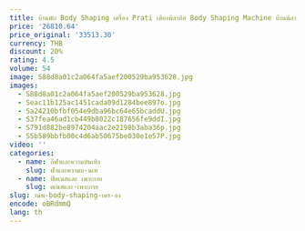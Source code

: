 ```yaml
---
title: บ้านพับ Body Shaping เครื่อง Prati เตียงพิลาทิส Body Shaping Machine บ้านพิลาทิสเครื่องอลูมิเนียมพิลาทิส Core เตียง
price: '26810.64'
price_original: '33513.30'
currency: THB
discount: 20%
rating: 4.5
volume: 54
image: S88d8a01c2a064fa5aef200529ba953628.jpg
images:
  - S88d8a01c2a064fa5aef200529ba953628.jpg
  - Seac11b125ac1451cada09d1284bee897o.jpg
  - Sa24210bfbf054e9dba96bc64e65bcaddU.jpg
  - S37fea46ad1cb449b8022c187656fe9ddI.jpg
  - S791d882be8974204aac2e2198b3aba36p.jpg
  - S5b589bbfb00c4d6ab50675be030e1e57P.jpg
video: ''
categories:
  - name: กีฬาและความบันเทิง
    slug: ฬาและความบ-นเท
  - name: ฟิตเนสและ เพาะกาย
    slug: ตเนสและ-เพาะกาย
slug: านพ-body-shaping-เคร-อง
encode: oBRdmmQ
lang: th
---
```

  